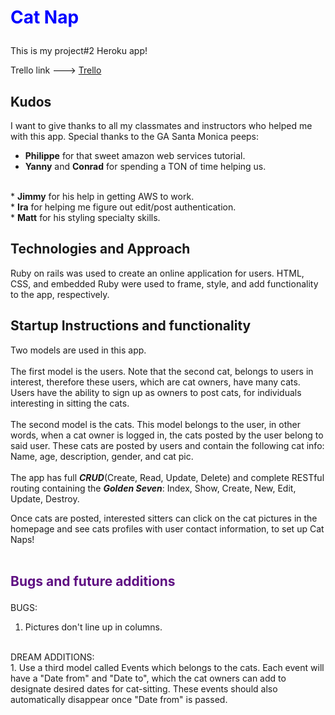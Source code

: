# <p style= 'color: blue'>Cat Nap</p>
This is my project#2 Heroku app!</br>
<!--<a href='https://bmontellano.github.io/hangBoat/'>https://bmontellano.github.io/hangBoat/</a>-->

Trello link ---> <a href='https://trello.com/b/NlT5vBTc/project-2-katknapp'>Trello </a>

## Kudos
I want to give thanks to all my classmates and instructors who helped me with this app. Special thanks to the GA Santa Monica peeps: </br>
* <b>Philippe</b> for that sweet amazon web services tutorial. </br>
* <b>Yanny</b> and <b>Conrad</b> for spending a TON of time helping us.
</br>
* <b>Jimmy</b> for his help in getting AWS to work.
</br>
* <b>Ira</b> for helping me figure out edit/post authentication. </br>
* <b>Matt</b> for his styling specialty skills.

## Technologies and Approach
Ruby on rails was used to create an online application for users. HTML, CSS, and embedded Ruby were used to frame, style, and add functionality to the app, respectively.  </br>


## Startup Instructions and functionality
Two models are used in this app.  </br></br> The first model is the users. Note that the second cat, belongs to users in interest, therefore these users, which are cat owners, have many cats. Users have the ability to sign up as owners to post cats, for individuals interesting in sitting the cats. </br> </br>
The second model is the cats. This model belongs to the user, in other words, when a cat owner is logged in, the cats posted by the user belong to said user. These cats are posted by users and contain the following cat info: </br> Name, age, description, gender, and cat pic.  </br> </br>
The app has full <i><b>CRUD</i></b>(Create, Read, Update, Delete) and complete RESTful routing containing the <i><b>Golden Seven</i></b>: Index, Show, Create, New, Edit, Update, Destroy.

Once cats are posted, interested sitters can click on the cat pictures in the homepage and see cats profiles with user contact information, to set up Cat Naps! </br> </br> 

## <p style= 'color: #5f0f82'>Bugs and future additions</p>
BUGS: </br> 
1. Pictures don't line up in columns.</br>
</br>
DREAM ADDITIONS: </br>
1. Use a third model called Events which belongs to the cats. Each event will have a "Date from" and "Date to", which the cat owners can add to designate desired dates for cat-sitting. These events should also automatically disappear once "Date from" is passed. 
